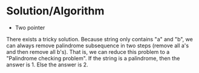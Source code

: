 # Solution/Algorithm
- Two pointer

There exists a tricky solution. Because string only contains "a" and "b", 
we can always remove palindrome subsequence in two steps (remove all a's and then remove all b's).
That is, we can reduce this problem to a "Palindrome checking problem".
If the string is a palindrome, then the answer is 1.
Else the answer is 2.
